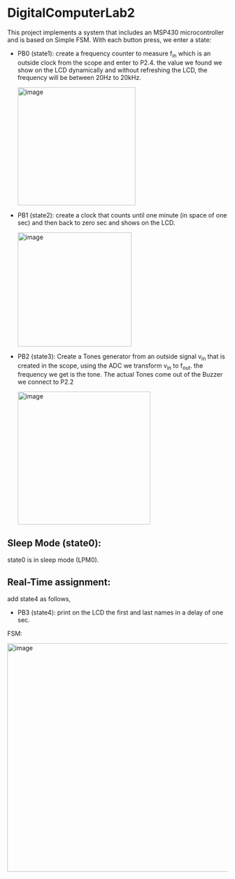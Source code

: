   # DigitalComputerLab2
This project implements a system that includes an MSP430 microcontroller and is based on Simple FSM.
With each button press, we enter a state:

- PB0 (state1):
 	 create a frequency counter to measure f<sub>in</sub> which is an outside clock from the scope and enter to P2.4. the value we found we show on the LCD dynamically and without refreshing the 
   LCD, the frequency will be between 20Hz to 20kHz.
  
  <img width="269" alt="image" src="https://github.com/Orisadek/DigitalComputerLab2/assets/43981934/3d346c20-adb6-43d0-9814-89d6047ddd70">

- PB1 (state2):
   create a clock that counts until one minute (in space of one sec) and then back to zero sec and shows on the LCD.
  
  <img width="260" alt="image" src="https://github.com/Orisadek/DigitalComputerLab2/assets/43981934/b415852f-581f-43d1-9740-28403d41cdbf">

- PB2 (state3):
   Create a Tones generator from an outside signal v<sub>in</sub> that is created in the scope, using the ADC we transform v<sub>in</sub> to f<sub>out</sub>. the frequency we get is the tone.
   The actual Tones come out of the Buzzer we connect to P2.2
  
  <img width="303" alt="image" src="https://github.com/Orisadek/DigitalComputerLab2/assets/43981934/929c6fa9-ef37-4256-a466-a7e35d9a6c3d">

## Sleep Mode (state0):
state0 is in sleep mode (LPM0).

## Real-Time assignment: 
add state4 as follows,

- PB3 (state4):
	print on the LCD the first and last names in a delay of one sec.

FSM:

<img width="521" alt="image" src="https://github.com/Orisadek/DigitalComputerLab2/assets/43981934/2f8ddb22-5ac7-4894-b001-38a7cd6b274c">
